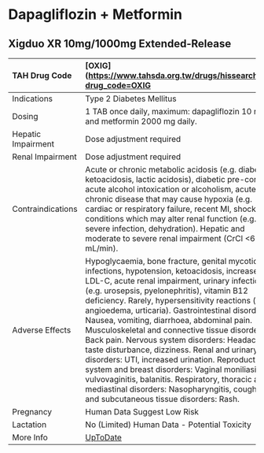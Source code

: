 # Dapagliflozin + Metformin

## Xigduo XR 10mg/1000mg Extended-Release

| TAH Drug Code      | [OXIG](https://www.tahsda.org.tw/drugs/hissearch.php?drug_code=OXIG                                                                                                                                                                                                                                                                                                                                                                                                                                                                                                                                                                                                                                                                                       |
|:-------------------|:----------------------------------------------------------------------------------------------------------------------------------------------------------------------------------------------------------------------------------------------------------------------------------------------------------------------------------------------------------------------------------------------------------------------------------------------------------------------------------------------------------------------------------------------------------------------------------------------------------------------------------------------------------------------------------------------------------------------------------------------------------|
| Indications        | Type 2 Diabetes Mellitus                                                                                                                                                                                                                                                                                                                                                                                                                                                                                                                                                                                                                                                                                                                                  |
| Dosing             | 1 TAB once daily, maximum: dapagliflozin 10 mg and metformin 2000 mg daily.                                                                                                                                                                                                                                                                                                                                                                                                                                                                                                                                                                                                                                                                               |
| Hepatic Impairment | Dose adjustment required                                                                                                                                                                                                                                                                                                                                                                                                                                                                                                                                                                                                                                                                                                                                  |
| Renal Impairment   | Dose adjustment required                                                                                                                                                                                                                                                                                                                                                                                                                                                                                                                                                                                                                                                                                                                                  |
| Contraindications  | Acute or chronic metabolic acidosis (e.g. diabetic ketoacidosis, lactic acidosis), diabetic pre-coma, acute alcohol intoxication or alcoholism, acute or chronic disease that may cause hypoxia (e.g. cardiac or respiratory failure, recent MI, shock), conditions which may alter renal function (e.g. severe infection, dehydration). Hepatic and moderate to severe renal impairment (CrCl <60 mL/min).                                                                                                                                                                                                                                                                                                                                               |
| Adverse Effects    | Hypoglycaemia, bone fracture, genital mycotic infections, hypotension, ketoacidosis, increased LDL-C, acute renal impairment, urinary infections (e.g. urosepsis, pyelonephritis), vitamin B12 deficiency. Rarely, hypersensitivity reactions (e.g. angioedema, urticaria). Gastrointestinal disorders: Nausea, vomiting, diarrhoea, abdominal pain. Musculoskeletal and connective tissue disorders: Back pain. Nervous system disorders: Headache, taste disturbance, dizziness. Renal and urinary disorders: UTI, increased urination. Reproductive system and breast disorders: Vaginal moniliasis, vulvovaginitis, balanitis. Respiratory, thoracic and mediastinal disorders: Nasopharyngitis, cough. Skin and subcutaneous tissue disorders: Rash. |
| Pregnancy          | Human Data Suggest Low Risk                                                                                                                                                                                                                                                                                                                                                                                                                                                                                                                                                                                                                                                                                                                               |
| Lactation          | No (Limited) Human Data - Potential Toxicity                                                                                                                                                                                                                                                                                                                                                                                                                                                                                                                                                                                                                                                                                                              |
| More Info          | [UpToDate](https://www.uptodate.com/contents/dapagliflozin-and-metformin-drug-information)                                                                                                                                                                                                                                                                                                                                                                                                                                                                                                                                                                                                                                                                |

